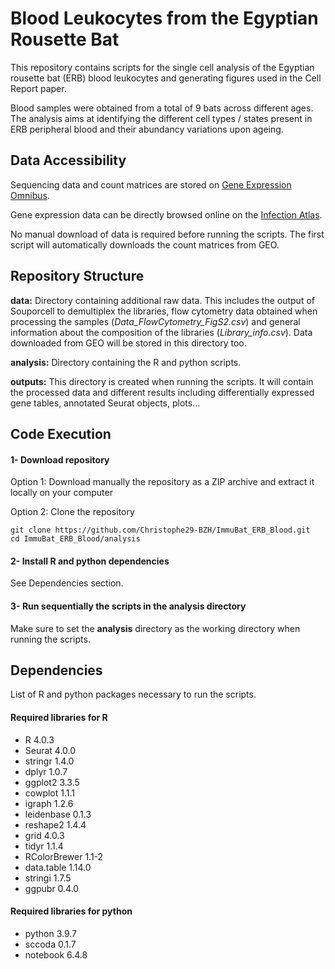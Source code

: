 # Blood Leukocytes from the Egyptian Rousette Bat
This repository contains scripts for the single cell analysis of the Egyptian rousette bat (ERB) blood leukocytes and generating figures used in the Cell Report paper.


Blood samples were obtained from a total of 9 bats across different ages. The analysis aims at identifying the different cell types / states present in ERB peripheral blood and their abundancy variations upon ageing.

## Data Accessibility
Sequencing data and count matrices are stored on [Gene Expression Omnibus](https://www.ncbi.nlm.nih.gov/geo/query/acc.cgi?acc=GSE183925).

Gene expression data can be directly browsed online on the [Infection Atlas](https://infection-atlas.org/Immubat-ERB-Blood/).

No manual download of data is required before running the scripts. 
The first script will automatically downloads the count matrices from GEO.

## Repository Structure
**data:** Directory containing additional raw data. This includes the output of Souporcell to demultiplex the libraries, flow cytometry data obtained when processing the samples (*Data_FlowCytometry_FigS2.csv*) and general information about the composition of the libraries (*Library_info.csv*). Data downloaded from GEO will be stored in this directory too.

**analysis:** Directory containing the R and python scripts.

**outputs:** This directory is created when running the scripts. It will contain the processed data and different results including differentially expressed gene tables, annotated Seurat objects, plots...

## Code Execution
#### 1- Download repository
Option 1: Download manually the repository as a ZIP archive and extract it locally on your computer

Option 2: Clone the repository
```shell
git clone https://github.com/Christophe29-BZH/ImmuBat_ERB_Blood.git
cd ImmuBat_ERB_Blood/analysis
```


#### 2- Install R and python dependencies 
See Dependencies section.


#### 3- Run sequentially the scripts in the **analysis** directory 
Make sure to set the **analysis** directory as the working directory when running the scripts.

## Dependencies
List of R and python packages necessary to run the scripts.

#### Required libraries for R
- R                 4.0.3
- Seurat            4.0.0
- stringr           1.4.0
- dplyr             1.0.7
- ggplot2           3.3.5
- cowplot           1.1.1
- igraph            1.2.6
- leidenbase        0.1.3
- reshape2          1.4.4 
- grid              4.0.3
- tidyr             1.1.4
- RColorBrewer      1.1-2
- data.table        1.14.0
- stringi           1.7.5
- ggpubr            0.4.0

#### Required libraries for python
- python            3.9.7
- sccoda            0.1.7
- notebook          6.4.8
